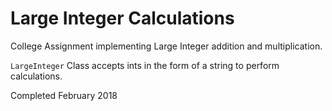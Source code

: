 # Large Integer Calculations

College Assignment implementing Large Integer addition and multiplication. 

`LargeInteger` Class accepts ints in the form of a string to perform calculations. 

Completed February 2018
